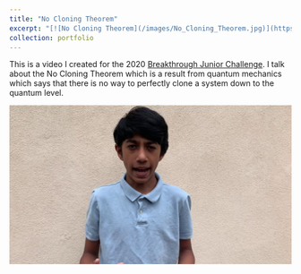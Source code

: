 ```yaml
---
title: "No Cloning Theorem"
excerpt: "[![No Cloning Theorem](/images/No_Cloning_Theorem.jpg)](https://www.youtube.com/watch?v=M7mODRwqci4)"
collection: portfolio
---
```


This is a video I created for the 2020 [Breakthrough Junior Challenge](https://breakthroughjuniorchallenge.org/). I talk about the No Cloning Theorem which is a result from quantum mechanics which says that there is no way to perfectly clone a system down to the quantum level.

[![No Cloning Theorem](/images/No_Cloning_Theorem.jpg)](https://www.youtube.com/watch?v=M7mODRwqci4)
